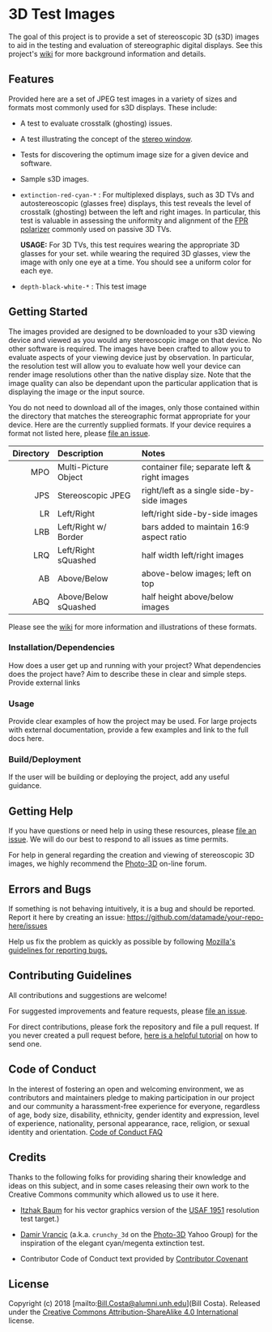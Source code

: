 <!--
    Repository: https://github.com/Bill-Costa/3D-Test-Images.git
     This File: README.md
-->

# 3D Test Images #

The goal of this project is to provide a set of stereoscopic 3D (s3D)
images to aid in the testing and evaluation of stereographic digital
displays.  See this project's
[wiki](https://github.com/Bill-Costa/3D-Test-Images/wiki) for more
background information and details.

## Features ##

Provided here are a set of JPEG test images in a variety of sizes and
formats most commonly used for s3D displays.  These include:

- A test to evaluate crosstalk (ghosting) issues.

- A test illustrating the concept of the
 [stereo window](https://en.wikipedia.org/wiki/Stereo_window#Stereo_window).

- Tests for discovering the optimum image size for a given
  device and software.

- Sample s3D images.

- `extinction-red-cyan-*` : For multiplexed displays, such as 3D TVs
  and autostereoscopic (glasses free) displays, this test reveals the
  level of crosstalk (ghosting) between the left and right images.  In
  particular, this test is valuable in assessing the uniformity and
  alignment of the
  [FPR polarizer](https://en.wikipedia.org/wiki/Film-type_patterned_retarder)
  commonly used on passive 3D TVs.

  **USAGE:** For 3D TVs, this test requires wearing the appropriate 3D
  glasses for your set.  while wearing the required 3D glasses, view
  the image with only one eye at a time.  You should see a uniform
  color for each eye.

- `depth-black-white-*` : This test image 

## Getting Started ##

The images provided are designed to be downloaded to your s3D viewing
device and viewed as you would any stereoscopic image on that device.
No other software is required.  The images have been crafted to allow
you to evaluate aspects of your viewing device just by observation.
In particular, the resolution test will allow you to evaluate how well
your device can render image resolutions other than the native display
size.  Note that the image quality can also be dependant upon the
particular application that is displaying the image or the input
source.

You do not need to download all of the images, only those contained
within the directory that matches the stereographic format appropriate
for your device.  Here are the currently supplied formats.  If your
device requires a format not listed here, please
[file an issue](https://github.com/Bill-Costa/3D-Test-Images/issues).

| Directory | Description    | Notes                                        |
|----:|:---------------------|:----------------------------------------------|
| MPO | Multi-Picture Object | container file; separate left & right images  |
| JPS | Stereoscopic JPEG    | right/left as a single side-by-side images    |
| LR  | Left/Right           | left/right side-by-side images                |
| LRB | Left/Right w/ Border | bars added to maintain 16:9 aspect ratio      |
| LRQ | Left/Right sQuashed  | half width left/right images                  |
| AB  | Above/Below          | above-below images; left on top               |
| ABQ | Above/Below sQuashed | half height above/below images                |

Please see the
[wiki](https://github.com/Bill-Costa/3D-Test-Images/wiki) for more
information and illustrations of these formats.

### Installation/Dependencies

How does a user get up and running with your project? What
dependencies does the project have? Aim to describe these in clear and
simple steps. Provide external links

### Usage

Provide clear examples of how the project may be used. For large
projects with external documentation, provide a few examples and link
to the full docs here.

### Build/Deployment

If the user will be building or deploying the project, add any useful
guidance.

## Getting Help ##

If you have questions or need help in using these resources, please
[file an issue](https://github.com/Bill-Costa/3D-Test-Images/issues). We
will do our best to respond to all issues as time permits.

For help in general regarding the creation and viewing of stereoscopic
3D images, we highly recommend the
[Photo-3D](https://groups.yahoo.com/neo/groups/photo-3d/info) on-line
forum.

## Errors and Bugs

If something is not behaving intuitively, it is a bug and should be
reported. Report it here by creating an issue:
https://github.com/datamade/your-repo-here/issues

Help us fix the problem as quickly as possible by following
[Mozilla's guidelines for reporting bugs.](https://developer.mozilla.org/en-US/docs/Mozilla/QA/Bug_writing_guidelines#General_Outline_of_a_Bug_Report)

## Contributing Guidelines ##

All contributions and suggestions are welcome!

For suggested improvements and feature requests, please
[file an issue](https://github.com/Bill-Costa/3D-Test-Images/issues).

For direct contributions, please fork the repository and file a pull
request.  If you never created a pull request before,
[here is a helpful tutorial](https://egghead.io/series/how-to-contribute-to-an-open-source-project-on-github)
on how to send one.

## Code of Conduct ##

In the interest of fostering an open and welcoming environment, we as
contributors and maintainers pledge to making participation in our
project and our community a harassment-free experience for everyone,
regardless of age, body size, disability, ethnicity, gender identity
and expression, level of experience, nationality, personal appearance,
race, religion, or sexual identity and
orientation. [Code of Conduct FAQ](https://www.contributor-covenant.org/faq)

## Credits ##

Thanks to the following folks for providing sharing their knowledge
and ideas on this subject, and in some cases releasing their own work
to the Creative Commons community which allowed us to use it here.

- [Itzhak Baum](https://commons.wikimedia.org/wiki/User:Setreset) for
  his vector graphics version of the
  [USAF 1951](https://commons.wikimedia.org/wiki/File:USAF-1951.svg)
  resolution test target.)

- [Damir Vrancic](http://dsc.ijs.si/damir.vrancic/)
  (a.k.a. `crunchy_3d` on the
  [Photo-3D](https://groups.yahoo.com/neo/groups/photo-3d/info) Yahoo
  Group) for the inspiration of the elegant cyan/megenta extinction
  test.

- Contributor Code of Conduct text provided by
  [Contributor Covenant](https://www.contributor-covenant.org/version/1/4/code-of-conduct)

## License ##

Copyright (c) 2018 [mailto:Bill.Costa@alumni.unh.edu](Bill Costa).
Released under the
[Creative Commons Attribution-ShareAlike 4.0 International](https://creativecommons.org/licenses/by-sa/4.0/)
license.

<!-- EOF -->
